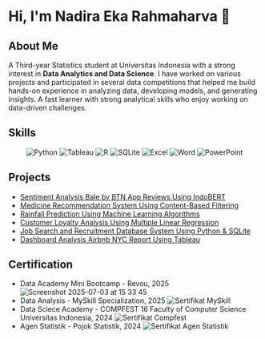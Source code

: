 # Hi, I'm Nadira Eka Rahmaharva 👋 

## About Me

A Third-year Statistics student at Universitas Indonesia with a strong interest in **Data Analytics and Data Science**. I have worked on various projects and participated in several data competitions that helped me build hands-on experience in analyzing data, developing models, and generating insights. A fast learner with strong analytical skills who enjoy working on data-driven challenges.

## Skills

<p align="center">
  <img src="https://img.shields.io/badge/Python-FFD43B?style=for-the-badge&logo=python&logoColor=blue" alt="Python">
  <img src="https://img.shields.io/badge/Tableau-E97627?style=for-the-badge&logo=Tableau&logoColor=white" alt="Tableau">
  <img src="https://img.shields.io/badge/R-276DC3?style=for-the-badge&logo=r&logoColor=white" alt="R">
  <img src="https://img.shields.io/badge/-SQLite-003B57?style=for-the-badge&logo=sqlite&logoColor=white" alt="SQLite">
  <img src="https://img.shields.io/badge/Excel-217346?style=for-the-badge&logo=microsoft-excel&logoColor=white" alt="Excel">
  <img src="https://img.shields.io/badge/Word-2B579A?style=for-the-badge&logo=microsoft-word&logoColor=white" alt="Word">
  <img src="https://img.shields.io/badge/PowerPoint-B7472A?style=for-the-badge&logo=microsoft-powerpoint&logoColor=white" alt="PowerPoint">
</p>

## Projects
- [Sentiment Analysis Bale by BTN App Reviews Using IndoBERT](https://github.com/nadiraeka/Sentiment-Analysis-Bale-by-BTN)
- [Medicine Recommendation System Using Content-Based Filtering](https://github.com/nadiraeka/Medicine-Recommendation-System)
- [Rainfall Prediction Using Machine Learning Algorithms](https://github.com/nadiraeka/Rainfall-Prediction)
- [Customer Loyalty Analysis Using Multiple Linear Regression](https://github.com/nadiraeka/Customer-Loyalty-Analysis)
- [Job Search and Recruitment Database System Using Python & SQLite](https://github.com/nadiraeka/Job-Search-and-Recruitment-Database-System)
- [Dashboard Analysis Airbnb NYC Report Using Tableau](https://github.com/nadiraeka/Dashboard-Analysis-Airbnb-NYC-Report)

## Certification
- Data Academy Mini Bootcamp - Revou, 2025
![Screenshot 2025-07-03 at 15 33 45](https://github.com/user-attachments/assets/a6c65e90-1917-4d35-a1bd-7bb0ff33c0a6)
- Data Analysis - MySkill Specialization, 2025
![Sertifikat MySkill](https://github.com/user-attachments/assets/c41321c1-4505-41b8-a389-a63142e4d5e2)
- Data Sciece Academy - COMPFEST 16 Faculty of Computer Science Universitas Indonesia, 2024
![Sertifikat Compfest](https://github.com/user-attachments/assets/00333583-4bb9-4587-b9a2-27788a6cf709)
- Agen Statistik - Pojok Statistik, 2024
![Sertifikat Agen Statistik](https://github.com/user-attachments/assets/a10c5309-a66b-4b19-a19b-1cf2fccb47d7)
